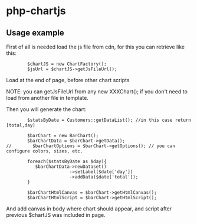 # php-chartjs

Usage example
---

First of all is needed load the js file from cdn, for this you can retrieve like this:
````
        $chartJS = new ChartFactory();
        $jsUrl = $chartJS->getJsFileUrl();
````
Load at the end of page, before other chart scripts

<script src="{$jsUrl}"></script>

NOTE: you can getJsFileUrl from any new XXXChart(); if you don't need to load from another file in template.

Then you will generate the chart:
````
        $statsByDate = Customers::getDataList(); //in this case return [total,day]
        
        $barChart = new BarChart();
        $barChartData = $barChart->getData();
//        $barChartOptions = $barChart->getOptions(); // you can configure colors, sizes, etc.
    
        foreach($statsByDate as $day){
           $barChartData->newDataset()
                        ->setLabel($date['day'])
                        ->addData($date['total']);
        }
        
        $barChartHtmlCanvas = $barChart->getHtmlCanvas();
        $barChartHtmlScript = $barChart->getHtmlScript();
````

And add canvas in body where chart should appear, and script after previous $chartJS was included in page.
